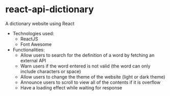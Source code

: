 # react-api-dictionary
A dictionary website using React

* Technologies used: 
  * ReactJS
  * Font Awesome
* Functionalities:
  * Allow users to search for the definition of a word by fetching an external API
  * Warn users if the word entered is not valid (the word can only include characters or space)
  * Allow users to change the theme of the website (light or dark theme)
  * Announce users to scroll to view all of the contents if it is overflow
  * Have a loading effect while waiting for response
